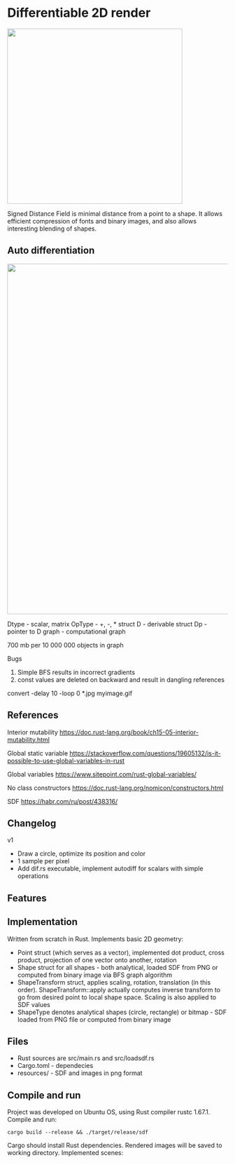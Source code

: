 # Differentiable 2D render
<img src=pictures/fractal0.png width=400>

Signed Distance Field is minimal distance from a point to a shape. It allows efficient compression of fonts and binary images, and also allows interesting blending of shapes.

## Auto differentiation

<img src=diagram-20230329.svg width=800>

Dtype - scalar, matrix
OpType - +, -, *
struct D - derivable
struct Dp - pointer to D
graph - computational graph

700 mb per 10 000 000 objects in graph

Bugs
1) Simple BFS results in incorrect gradients
2) const values are deleted on backward and result in dangling references

convert -delay 10 -loop 0 *.jpg myimage.gif

## References
Interior mutability
https://doc.rust-lang.org/book/ch15-05-interior-mutability.html

Global static variable
https://stackoverflow.com/questions/19605132/is-it-possible-to-use-global-variables-in-rust

Global variables
https://www.sitepoint.com/rust-global-variables/

No class constructors
https://doc.rust-lang.org/nomicon/constructors.html

SDF
https://habr.com/ru/post/438316/

## Changelog

v1
* Draw a circle, optimize its position and color
* 1 sample per pixel
* Add dif.rs executable, implement autodiff for scalars with simple operations

## Features


## Implementation
Written from scratch in Rust. Implements basic 2D geometry: 
* Point struct (which serves as a vector), implemented dot product, cross product, projection of one vector onto another, rotation
* Shape struct for all shapes - both analytical, loaded SDF from PNG or computed from binary image via BFS graph algorithm
* ShapeTransform struct, applies scaling, rotation, translation (in this order). ShapeTransform::apply actually computes inverse transform to go from desired point to local shape space. Scaling is also applied to SDF values
* ShapeType denotes analytical shapes (circle, rectangle) or bitmap - SDF loaded from PNG file or computed from binary image


## Files
* Rust sources are src/main.rs and src/loadsdf.rs
* Cargo.toml - dependecies
* resources/ - SDF and images in png format

## Compile and run
Project was developed on Ubuntu OS, using Rust compiler rustc 1.67.1. Compile and run:
```
cargo build --release && ./target/release/sdf
```
Cargo should install Rust dependencies. Rendered images will be saved to working directory. Implemented scenes:



